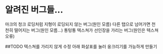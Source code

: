 # 알려진 버그들...
마크의 청크 로딩처럼 지형이 로딩되지 않는 버그(원인 모름)
다른 탭으로 넘어가면 천천히 떨어지는 버그(원인 모름...)
통텅퉁 텍스쳐가 선인장을 가리는 버그(원인은 텍스쳐 오류)

##TODO
텍스쳐를 가리지 않게 수정
아래 화살표를 눌러 웅크리기를 가능하게 만들기
